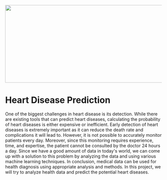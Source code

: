 
<p align="center">
  <img width="700" height="250" src="https://i.imgur.com/Qa6K7Ez.png">
</p>


# Heart Disease Prediction 

One of the biggest challenges in heart disease is its detection. While there are existing
tools that can predict heart diseases, calculating the probability of heart diseases is either
expensive or inefficient. Early detection of heart diseases is extremely important as it can reduce
the death rate and complications it will lead to. However, it is not possible to accurately monitor
patients every day. Moreover, since this monitoring requires experience, time, and expertise, the
patient cannot be consulted by the doctor 24 hours a day. Since we have a good amount of data in
today's world, we can come up with a solution to this problem by analyzing the data and using
various machine learning techniques. In conclusion, medical data can be used for health
diagnosis using appropriate analysis and methods. In this project, we will try to analyze health data and predict the potential heart diseases.
